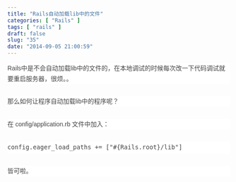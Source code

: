```yaml
---
title: "Rails自动加载lib中的文件"
categories: [ "Rails" ]
tags: [ "rails" ]
draft: false
slug: "35"
date: "2014-09-05 21:00:59"
---
```


<p style="margin-top: 0px; margin-bottom: 1.714285714rem; padding: 0px; border: 0px; font-size: 14px; vertical-align: baseline; line-height: 24px; color: rgb(68, 68, 68); font-family: Helvetica, Arial, sans-serif; white-space: normal; background-color: rgb(255, 255, 255);">Rails中是不会自动加载lib中的文件的，在本地调试的时候每次改一下代码调试就要重启服务器，很烦。。</p><p style="margin-top: 0px; margin-bottom: 1.714285714rem; padding: 0px; border: 0px; font-size: 14px; vertical-align: baseline; line-height: 24px; color: rgb(68, 68, 68); font-family: Helvetica, Arial, sans-serif; white-space: normal; background-color: rgb(255, 255, 255);">那么如何让程序自动加载lib中的程序呢？</p><p style="margin-top: 0px; margin-bottom: 1.714285714rem; padding: 0px; border: 0px; font-size: 14px; vertical-align: baseline; line-height: 24px; color: rgb(68, 68, 68); font-family: Helvetica, Arial, sans-serif; white-space: normal; background-color: rgb(255, 255, 255);">在&nbsp;config/application.rb 文件中加入：</p><p style="margin-top: 0px; margin-bottom: 1.714285714rem; padding: 0px; border: 0px; font-size: 14px; vertical-align: baseline; line-height: 24px; color: rgb(68, 68, 68); font-family: Helvetica, Arial, sans-serif; white-space: normal; background-color: rgb(255, 255, 255);"><code style="margin: 0px; padding: 0px; border: 0px; font-size: 0.857142857rem; vertical-align: baseline; font-family: Consolas, Monaco, &#39;Lucida Console&#39;, monospace; line-height: 2;">config.eager_load_paths += [&quot;#{Rails.root}/lib&quot;]</code></p><p style="margin-top: 0px; margin-bottom: 1.714285714rem; padding: 0px; border: 0px; font-size: 14px; vertical-align: baseline; line-height: 24px; color: rgb(68, 68, 68); font-family: Helvetica, Arial, sans-serif; white-space: normal; background-color: rgb(255, 255, 255);">皆可啦。</p><p><br/></p>
